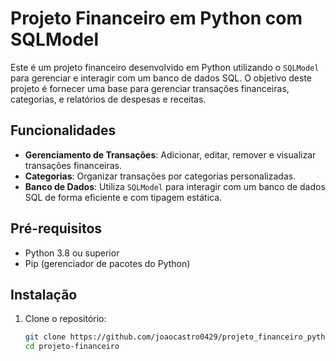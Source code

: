 # Projeto Financeiro em Python com SQLModel

Este é um projeto financeiro desenvolvido em Python utilizando o `SQLModel` para gerenciar e interagir com um banco de dados SQL. O objetivo deste projeto é fornecer uma base para gerenciar transações financeiras, categorias, e relatórios de despesas e receitas.

## Funcionalidades

- **Gerenciamento de Transações**: Adicionar, editar, remover e visualizar transações financeiras.
- **Categorias**: Organizar transações por categorias personalizadas.
- **Banco de Dados**: Utiliza `SQLModel` para interagir com um banco de dados SQL de forma eficiente e com tipagem estática.

## Pré-requisitos

- Python 3.8 ou superior
- Pip (gerenciador de pacotes do Python)

## Instalação

1. Clone o repositório:

   ```bash
   git clone https://github.com/joaocastro0429/projeto_financeiro_python.git
   cd projeto-financeiro
